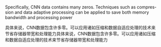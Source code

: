  Specifically,
CNN data contains many zeros. Techniques such as compres-
sion and data adaptive processing can be applied to save both
memory bandwidth and processing power

具体来说，CNN数据包含许多零。可以应用诸如压缩和数据自适应处理的技术来节省存储器带宽和处理能力具体来说，CNN数据包含许多零。可以应用诸如压缩和数据自适应处理的技术来节省存储器带宽和处理能力
